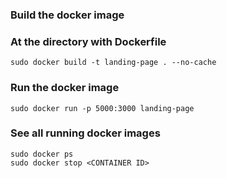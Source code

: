 ### Build the docker image 
### At the directory with Dockerfile
```
sudo docker build -t landing-page . --no-cache
```
### Run the docker image
```
sudo docker run -p 5000:3000 landing-page
```
### See all running docker images
```
sudo docker ps
sudo docker stop <CONTAINER ID>
```